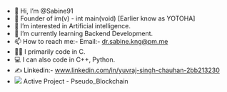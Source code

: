 - 👋 Hi, I’m @Sabine91
- 🏢 Founder of im(v) - int main(void) [Earlier know as YOTOHA]
- 👀 I’m interested in Artificial intelligence.
- 🌱 I’m currently learning Backend Development.
- 📫 How to reach me:-
  Email:- dr.sabine.kng@pm.me
- 👨‍💻 I primarily code in C.
- 💻 I can also code in C++, Python.
- ✍️ Linkedin:- www.linkedin.com/in/yuvraj-singh-chauhan-2bb213230
- <img src="https://img.icons8.com/cute-clipart/50/000000/repository.png"/> Active Project - Pseudo_Blockchain
<!---
Sabine91/Sabine91 is a ✨ special ✨ repository because its `README.md` (this file) appears on your GitHub profile.
You can click the Preview link to take a look at your changes.
--->
